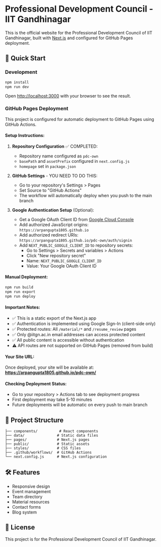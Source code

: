 # Professional Development Council - IIT Gandhinagar

This is the official website for the Professional Development Council of IIT Gandhinagar, built with [Next.js](https://nextjs.org/) and configured for GitHub Pages deployment.

## 🚀 Quick Start

### Development

```bash
npm install
npm run dev
```

Open [http://localhost:3000](http://localhost:3000) with your browser to see the result.

### GitHub Pages Deployment

This project is configured for automatic deployment to GitHub Pages using GitHub Actions.

#### Setup Instructions:

1. **Repository Configuration** ✅ COMPLETED:
   - Repository name configured as `pdc-own`
   - `basePath` and `assetPrefix` configured in `next.config.js`
   - `homepage` set in `package.json`

2. **GitHub Settings** - YOU NEED TO DO THIS:
   - Go to your repository's Settings > Pages
   - Set Source to "GitHub Actions"
   - The workflow will automatically deploy when you push to the main branch

3. **Google Authentication Setup** (Optional):
   - Get a Google OAuth Client ID from [Google Cloud Console](https://console.cloud.google.com/)
   - Add authorized JavaScript origins: `https://arpangupta1805.github.io`
   - Add authorized redirect URIs: `https://arpangupta1805.github.io/pdc-own/auth/signin`
   - Add `NEXT_PUBLIC_GOOGLE_CLIENT_ID` to repository secrets:
     - Go to Settings > Secrets and variables > Actions
     - Click "New repository secret"
     - Name: `NEXT_PUBLIC_GOOGLE_CLIENT_ID`
     - Value: Your Google OAuth Client ID

#### Manual Deployment:

```bash
npm run build
npm run export
npm run deploy
```

#### Important Notes:

- ✅ This is a static export of the Next.js app
- ✅ Authentication is implemented using Google Sign-In (client-side only)
- ✅ Protected routes: All `/material/*` and `/resume_review` pages
- ✅ Only @iitgn.ac.in email addresses can access protected content
- ✅ All public content is accessible without authentication
- ⚠️  API routes are not supported on GitHub Pages (removed from build)

#### Your Site URL:
Once deployed, your site will be available at: **https://arpangupta1805.github.io/pdc-own/**

#### Checking Deployment Status:
- Go to your repository > Actions tab to see deployment progress
- First deployment may take 5-10 minutes
- Future deployments will be automatic on every push to main branch

## 📁 Project Structure

```
├── components/          # React components
├── data/               # Static data files
├── pages/              # Next.js pages
├── public/             # Static assets
├── styles/             # CSS files
├── .github/workflows/  # GitHub Actions
└── next.config.js      # Next.js configuration
```

## 🛠️ Features

- Responsive design
- Event management
- Team directory
- Material resources
- Contact forms
- Blog system

## 📝 License

This project is for the Professional Development Council of IIT Gandhinagar.

